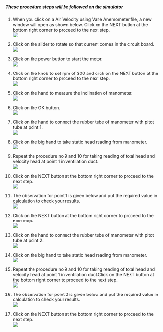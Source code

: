##### These procedure steps will be followed on the simulator

1. When you click on a Air Velocity using Vane Anemometer file, a new window will open as shown below. Click on the NEXT button at the bottom right corner to proceed to the next step. <br>
<img src="images/A1.png"><br>

2. Click on the slider to rotate so that current comes in the circuit board.<br>
<img src="images/A2.png"><br>

3. Click on the power button to start the motor.<br>
<img src="images/A3.jpg"><br>

4. Click on the knob to set rpm of 300 and click on the NEXT button at the bottom right corner to proceed to the next step. <br>
<img src="images/A4.png"><br>

5. Click on the hand to measure the inclination of manometer. <br>
<img src="images/A5.png"><br>

6. Click on the OK button.<br>
<img src="images/A6.png"><br>

7. Click on the hand to connect the rubber tube of manometer with pitot tube at point 1.<br>
<img src="images/A7.png"><br>

8. Click on the big hand to take static head reading from manometer.<br>
<img src="images/A8.png"><br>

9. Repeat the procedure no 9 and 10 for taking reading of total head and velocity head at point 1 in ventilation duct. <br>
<img src="images/A9.png"><br>

10. Click on the NEXT button at the bottom right corner to proceed to the next step.<br>
<img src="images/A10.png"><br>

11. The observation for point 1 is given below and put the required value in calculation to check your results.<br>
<img src="images/A11.png"><br>

12. Click on the NEXT button at the bottom right corner to proceed to the next step.<br>
<img src="images/A12.png"><br>

13. Click on the hand to connect the rubber tube of manometer with pitot tube at point 2.<br>
<img src="images/A13.png"><br>

14. Click on the big hand to take static head reading from manometer.<br>
<img src="images/A14.png"><br>

15. Repeat the procedure no 9 and 10 for taking reading of total head and velocity head at point 1 in ventilation duct.Click on the NEXT button at the bottom right corner to proceed to the next step.<br>
<img src="images/A15.png"><br>

16. The observation for point 2 is given below and put the required value in calculation to check your results.<br>
<img src="images/A16.png"><br>

17. Click on the NEXT button at the bottom right corner to proceed to the next step.<br>
<img src="images/A17.png"><br>

